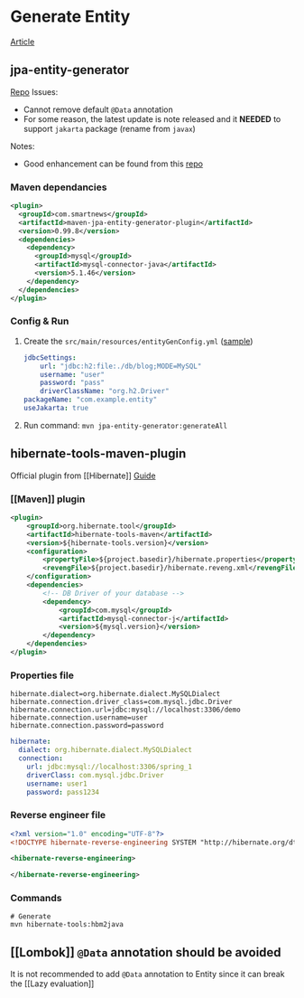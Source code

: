 # Generate Entity
[Article](https://stackoverflow.com/questions/14956665/generate-jpa2-entities-from-existing-database-using-maven)

## jpa-entity-generator
[Repo](https://github.com/smartnews/jpa-entity-generator)
Issues:
- Cannot remove default `@Data` annotation
- For some reason, the latest update is note released and it **NEEDED** to support `jakarta` package (rename from `javax`)

Notes:
- Good enhancement can be found from this [repo](https://github.com/pierrickrouxel/jpa-entity-generator/tree/main)

### Maven dependancies
```xml
<plugin>
  <groupId>com.smartnews</groupId>
  <artifactId>maven-jpa-entity-generator-plugin</artifactId>
  <version>0.99.8</version>
  <dependencies>
    <dependency>
      <groupId>mysql</groupId>
      <artifactId>mysql-connector-java</artifactId>
      <version>5.1.46</version>
    </dependency>
  </dependencies>
</plugin>
```

### Config & Run
1. Create the `src/main/resources/entityGenConfig.yml` ([sample](https://raw.githubusercontent.com/smartnews/jpa-entity-generator/6cca92a226d5225b2d8316bc205b77941f86281e/src/test/resources/entityGenConfig4.yml))
	```yaml
	jdbcSettings:
		url: "jdbc:h2:file:./db/blog;MODE=MySQL"
		username: "user"
		password: "pass"
		driverClassName: "org.h2.Driver"
	packageName: "com.example.entity"
	useJakarta: true
    ```
2. Run command: `mvn jpa-entity-generator:generateAll`

## hibernate-tools-maven-plugin
Official plugin from [[Hibernate]]
[Guide](https://web.archive.org/web/20201013105933/https://jonamlabs.com/how-to-use-hibernate-tools-maven-plugin-to-generate-jpa-entities-from-an-existing-database/)

### [[Maven]] plugin
```xml
<plugin>  
    <groupId>org.hibernate.tool</groupId>  
    <artifactId>hibernate-tools-maven</artifactId>  
    <version>${hibernate-tools.version}</version>  
    <configuration>  
        <propertyFile>${project.basedir}/hibernate.properties</propertyFile>  
        <revengFile>${project.basedir}/hibernate.reveng.xml</revengFile>  
    </configuration>  
    <dependencies>  
        <!-- DB Driver of your database -->  
        <dependency>  
            <groupId>com.mysql</groupId>  
            <artifactId>mysql-connector-j</artifactId>  
            <version>${mysql.version}</version>  
        </dependency>  
    </dependencies>  
</plugin>
```

### Properties file
```properties
hibernate.dialect=org.hibernate.dialect.MySQLDialect
hibernate.connection.driver_class=com.mysql.jdbc.Driver
hibernate.connection.url=jdbc:mysql://localhost:3306/demo
hibernate.connection.username=user
hibernate.connection.password=password
```

```yaml
hibernate:  
  dialect: org.hibernate.dialect.MySQLDialect  
  connection:  
    url: jdbc:mysql://localhost:3306/spring_1  
    driverClass: com.mysql.jdbc.Driver  
    username: user1  
    password: pass1234
```

### Reverse engineer file
```xml
<?xml version="1.0" encoding="UTF-8"?>
<!DOCTYPE hibernate-reverse-engineering SYSTEM "http://hibernate.org/dtd/hibernate-reverse-engineering-3.0.dtd" >

<hibernate-reverse-engineering>

</hibernate-reverse-engineering>
```

### Commands
```shell
# Generate
mvn hibernate-tools:hbm2java
```
## [[Lombok]] `@Data` annotation should be avoided
It is not recommended to add `@Data` annotation to Entity since it can break the [[Lazy evaluation]]